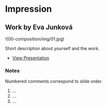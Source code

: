 # Impression

## Work by Eva Junková

!(00-composition/img/01.jpg)

Short description about yourself and the work.

- [View Presentation](img/…)

### Notes

Numbered comments correspond to slide order.

1. …
2. …
3. …

